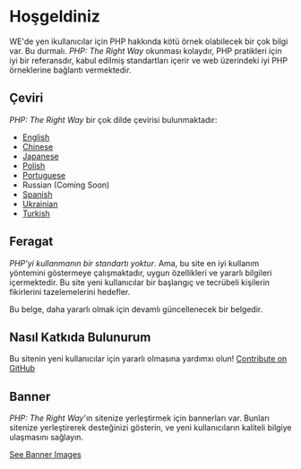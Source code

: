 # Hoşgeldiniz

WE'de yen ikullanıcılar için PHP hakkında kötü örnek olabilecek bir çok bilgi var. Bu durmalı. _PHP: The Right Way_ 
okunması kolaydır, PHP pratikleri için iyi bir referansdır, kabul edilmiş standartları içerir ve web üzerindeki iyi 
PHP örneklerine bağlantı vermektedir.

## Çeviri

_PHP: The Right Way_ bir çok dilde çevirisi bulunmaktadır:

* [English](http://www.phptherightway.com)
* [Chinese](http://wulijun.github.com/php-the-right-way)
* [Japanese](http://ja.phptherightway.com)
* [Polish](http://pl.phptherightway.com/)
* [Portuguese](http://br.phptherightway.com/)
* Russian (Coming Soon)
* [Spanish](http://es.phptherightway.com)
* [Ukrainian](http://iflista.github.com/php-the-right-way/)
* [Turkish](http://hkulekci.github.com/php-the-right-way/)

## Feragat

_PHP'yi kullanmanın bir standartı yoktur_. Ama, bu site en iyi kullanım yöntemini göstermeye çalışmaktadır, 
uygun özellikleri ve  yararlı bilgileri içermektedir. Bu site yeni kullanıcılar bir başlangıç ve tecrübeli 
kişilerin fikirlerini tazelemelerini hedefler.

Bu belge, daha yararlı olmak için devamlı güncellenecek bir belgedir.

## Nasıl Katkıda Bulunurum

Bu sitenin yeni kullanıcılar için yararlı olmasına yardımxı olun! [Contribute on GitHub][1]

## Banner

_PHP: The Right Way_'ın sitenize yerleştirmek için bannerları var. Bunları sitenize yerleştirerek desteğinizi gösterin, 
ve yeni kullanıcıların kaliteli bilgiye ulaşmasını sağlayın.

[See Banner Images][2]

[1]: https://github.com/codeguy/php-the-right-way/tree/gh-pages
[2]: /banners.html
